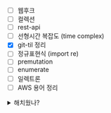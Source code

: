 - [ ] 웹후크
- [ ] 컬렉션
- [ ] rest-api
- [ ] 선형시간 복잡도 (time complex)
- [x] git-til 정리
- [ ] 정규표현식 (import re)
- [ ] premutation
- [ ] enumerate
- [ ] 일렉트론
- [ ] AWS 용어 정리

<details> <summary> 해치웠나? </summary>
- [x] 얕은 복사 - 깊은 복사
- [x] markdown-math 관련 문법 정리
- [x] 람다함수
</details>


